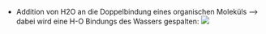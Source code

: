 - Addition von H2O an die Doppelbindung eines organischen Moleküls --> dabei wird eine H-O Bindungs des Wassers gespalten:
![](Pasted%20image%2020231123133948.png)
